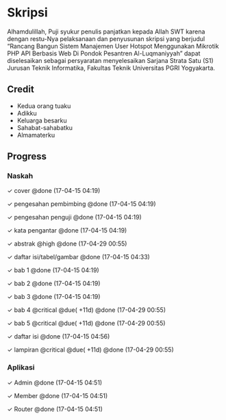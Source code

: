 # Skripsi

Alhamdulillah, Puji syukur penulis panjatkan kepada Allah SWT karena dengan restu-Nya pelaksanaan dan penyusunan skripsi yang berjudul “Rancang Bangun Sistem Manajemen User Hotspot Menggunakan Mikrotik PHP API Berbasis Web Di Pondok Pesantren Al-Luqmaniyyah” dapat diselesaikan sebagai persyaratan menyelesaikan Sarjana Strata Satu (S1) Jurusan Teknik Informatika, Fakultas Teknik Universitas PGRI Yogyakarta.

## Credit

+ Kedua orang tuaku
+ Adikku
+ Keluarga besarku
+ Sahabat-sahabatku
+ Almamaterku


## Progress
### Naskah
 
 ✓  cover @done (17-04-15 04:19)

 ✓  pengesahan pembimbing @done (17-04-15 04:19)

 ✓  pengesahan penguji @done (17-04-15 04:19)

 ✓  kata pengantar @done (17-04-15 04:19)

 ✓  abstrak @high @done (17-04-29 00:55)

 ✓  daftar isi/tabel/gambar @done (17-04-15 04:33)

 ✓  bab 1 @done (17-04-15 04:19)

 ✓  bab 2 @done (17-04-15 04:19)

 ✓  bab 3 @done (17-04-15 04:19)

 ✓   bab 4 @critical @due( +11d) @done (17-04-29 00:55)

 ✓   bab 5 @critical @due( +11d) @done (17-04-29 00:55)

 ✓  daftar isi @done (17-04-15 04:56)

 ✓   lampiran @critical @due( +11d) @done (17-04-29 00:55)

### Aplikasi

 ✓  Admin @done (17-04-15 04:51)

 ✓  Member @done (17-04-15 04:51)

 ✓  Router @done (17-04-15 04:51)

